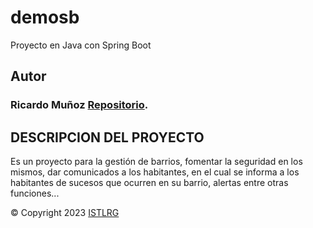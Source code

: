 # demosb
Proyecto en Java con Spring Boot

## Autor

### Ricardo Muñoz [Repositorio](https://github.com/xJugHeadx).

## DESCRIPCION DEL PROYECTO

Es un proyecto para la gestión de barrios, fomentar la seguridad en los mismos, dar comunicados a los habitantes, en el cual se informa a los habitantes de sucesos que ocurren en su barrio, alertas entre otras funciones...

© Copyright 2023 [ISTLRG](https://insteclrg.edu.ec)